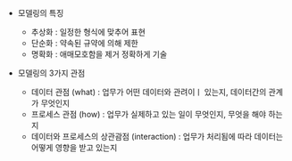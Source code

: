 * 모델링의 특징
  - 추상화 : 일정한 형식에 맞추어 표현
  - 단순화 : 약속된 규약에 의해 제한
  - 명확화 : 애매모호함을 제거 정확하게 기술

* 모델링의 3가지 관점
  - 데이터 관점 (what) : 업무가 어떤 데이터와 관려이ㅣ 있는지, 데이터간의 관계가 무엇인지
  - 프로세스 관점 (how) : 업무가 실제하고 있는 일이 무엇인지, 무엇을 해야 하는지
  - 데이터와 프로세스의 상관괌점 (interaction) : 업무가 처리됨에 따라 데이터는 어떻게 영향을 받고 있는지 



